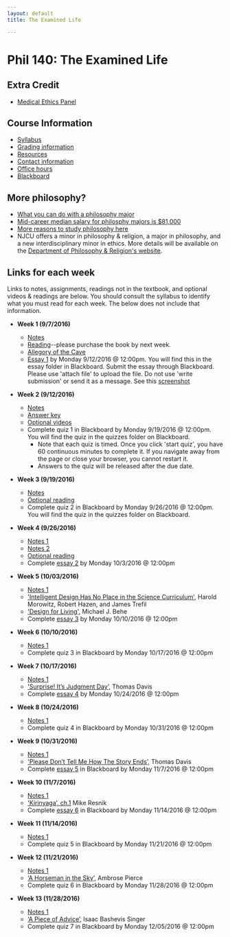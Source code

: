 ```yaml
---
layout: default
title: The Examined Life

---
```


# Phil 140: The Examined Life

## Extra Credit

+ [Medical Ethics Panel](/Teaching/Panel.pdf) 

## Course Information
+ [Syllabus](Syllabus.pdf)
+ [Grading information](/Teaching/Grading/)
+ [Resources](/Teaching/Resources/)
+ [Contact information](/Contact)
+ [Office hours](/Contact/Office)
+ [Blackboard](http://blackboard.njcu.edu) 

## More philosophy? 

+ [What you can do with a philosophy major](http://whatcanidowiththismajor.com/major/philosophy/)
+ [Mid-career median salary for philosphy majors is $81,000](http://online.wsj.com/public/resources/documents/info-Degrees_that_Pay_you_Back-sort.html)
+ [More reasons to study philosophy here](http://www.njcu.edu/philosophyreligion/why-philosophy)
+ NJCU offers a minor in philosophy & religion, a major in philosophy, and a new interdisciplinary minor in ethics. More details will be available on the [Department of Philosophy & Religion's website](http://www.njcu.edu/department/philosophy-religion).



## Links for each week

Links to notes, assignments, readings not in the textbook, and optional videos & readings are below. You should consult the syllabus to identify what you must read for each week. The below does not include that information. 


+ **Week 1 (9/7/2016)**
	+ [Notes](Intro/Notes/)
	+ [Reading](/Teaching/Examined/Intro/ch1.pdf)--please purchase the book by next week.
	+ [Allegory of the Cave](https://www.youtube.com/watch?v=h55X9LJTAg4)
	+ [Essay 1](Intro/Essay) by Monday 9/12/2016 @ 12:00pm. You will find this in the essay folder in Blackboard. Submit the essay through Blackboard. Please use 'attach file' to upload the file. Do not use 'write submission' or send it as a message. See this [screenshot](screenshot.png)

+ **Week 2 (9/12/2016)**
	+ [Notes](CT/Handout)
	+ [Answer key](CT/Answers) 
	+ [Optional videos](http://www.wi-phi.com/videos/Critical-Thinking?page=1)
	+ Complete quiz 1 in Blackboard by Monday 9/19/2016 @ 12:00pm. You will find the quiz in the quizzes folder on Blackboard.
		+ Note that each quiz is timed. Once you click 'start quiz', you have 60 continuous minutes to complete it. If you navigate away from the page or close your browser, you cannot restart it. 
		+ Answers to the quiz will be released after the due date. 
	
+ **Week 3 (9/19/2016)**	
	+ [Notes](Meaning/Handout)
	+ [Optional reading](Meaning/Confession.pdf)
	+ Complete quiz 2 in Blackboard by Monday 9/26/2016 @ 12:00pm. You will find the quiz in the quizzes folder on Blackboard. 
	
+ **Week 4 (9/26/2016)**
	+ [Notes 1](Meaning/Handout2)
	+ [Notes 2](Meaning/Handout3)	
	+ [Optional reading](Meaning/Confession.pdf)
	+ Complete [essay 2](Meaning/SW1) by Monday 10/3/2016 @ 12:00pm

+ **Week 5 (10/03/2016)**
	+ [Notes 1](God/Handout1)
	+ ['Intelligent Design Has No Place in the Science Curriculum',](/Teaching/Examined/God/Intel.pdf) Harold Morowitz, Robert Hazen, and James Trefil
	+ ['Design for Living',](/Teaching/Examined/God/Des.pdf) Michael J. Behe	
	+ Complete [essay 3](God/SW2) by Monday 10/10/2016 @ 12:00pm

+ **Week 6 (10/10/2016)**
	+ [Notes 1](God/Handout2)
	+ Complete quiz 3 in Blackboard by Monday 10/17/2016 @ 12:00pm  

+ **Week 7 (10/17/2016)**
	+ [Notes 1](God/Handout3)
	+ ['Surprise! It’s Judgment Day’,](God/Surprise.pdf) Thomas Davis
	+ Complete [essay 4](God/SW3) by Monday 10/24/2016 @ 12:00pm

+ **Week 8 (10/24/2016)**
	+ [Notes 1](FreeWill/Handout1)
	+ Complete quiz 4 in Blackboard by Monday 10/31/2016 @ 12:00pm
	
+ **Week 9 (10/31/2016)**
	+ [Notes 1](FreeWill/Handout2)
	+ ['Please Don’t Tell Me How The Story Ends’,](http://creationdemonstration.blogspot.com/2013/03/please-dont-tell-me-how-story-ends.html) Thomas Davis
	+ Complete [essay 5](FreeWill/Essay) in Blackboard by Monday 11/7/2016 @ 12:00pm
	
+ **Week 10 (11/7/2016)**
	+ [Notes 1](Ethics/Handout)
	+ ['Kirinyaga’, ch.1](Ethics/Kirinyaga.pdf) Mike Resnik
	+ Complete [essay 6](Ethics/Essay) in Blackboard by Monday 11/14/2016 @ 12:00pm

+ **Week 11 (11/14/2016)**
	+ [Notes 1](Ethics/Handout2)
	+ Complete quiz 5 in Blackboard by Monday 11/21/2016 @ 12:00pm

+ **Week 12 (11/21/2016)**
	+ [Notes 1](Ethics/Handout3)
	+ [‘A Horseman in the Sky’,](Ethics/Horseman.pdf) Ambrose Pierce
	+ Complete quiz 6 in Blackboard by Monday 11/28/2016 @ 12:00pm

+ **Week 13 (11/28/2016)**
	+ [Notes 1](Ethics/Handout4)
	+ [‘A Piece of Advice’,](Ethics/PieceOfAdvice.pdf) Isaac Bashevis Singer
	+ Complete quiz 7 in Blackboard by Monday 12/05/2016 @ 12:00pm

